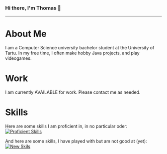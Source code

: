 ### Hi there, I'm Thomas 👋

<!--
**UnfamousThomas/UnfamousThomas** is a ✨ _special_ ✨ repository because its `README.md` (this file) appears on your GitHub profile.

Here are some ideas to get you started:

- 🔭 I’m currently working on ...
- 🌱 I’m currently learning ...
- 👯 I’m looking to collaborate on ...
- 🤔 I’m looking for help with ...
- 💬 Ask me about ...
- 📫 How to reach me: ...
- 😄 Pronouns: ...
- ⚡ Fun fact: ...
-->
----------------------------------------
# About Me
I am a Computer Science university bachelor student at the University of Tartu. In my free time, I often make hobby Java projects, and play videogames.

# Work
I am currently AVAILABLE for work. Please contact me as needed.

# Skills
Here are some skills I am proficient in, in no particular oder:
[![Proficient Skills](https://skillicons.dev/icons?i=html,,bash,discord,bots,docker,git,github,githubactions,gitlab,gradle,idea,java,jenkins,kubernetes,mysql,mongodb,maven,postgres,py,redis)](https://skillicons.dev)

And here are some skills, I have played with but am not good at (yet):
[![New Skils](https://skillicons.dev/icons?i=js,css,aws,cpp,cloudflare,cmake,gcp,grafana,heroku,kotlin,lua,nodejs,openstack,planetscale,powershell,prometheus)](https://skillicons.dev)
